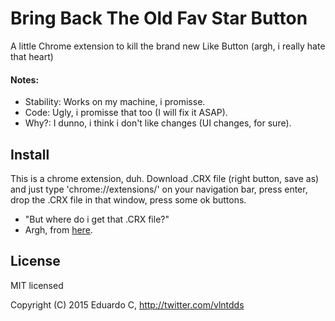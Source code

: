 # Bring Back The Old Fav Star Button 

A little Chrome extension to kill the brand new Like Button (argh, i really hate that heart)

#### Notes:
- Stability: Works on my machine, i promisse.
- Code: Ugly, i promisse that too (I will fix it ASAP).
- Why?: I dunno, i think i don't like changes (UI changes, for sure).

## Install

This is a chrome extension, duh.
Download .CRX file (right button, save as) and just type 'chrome://extensions/' on your navigation bar, press enter, drop the .CRX file in that window, press some ok buttons.

 - "But where do i get that .CRX file?"
  - Argh, from [here](https://github.com/vlntdds/BringBackFavStar/releases/download/v0.1/bringbackfav.crx).

## License

MIT licensed

Copyright (C) 2015 Eduardo C, http://twitter.com/vlntdds